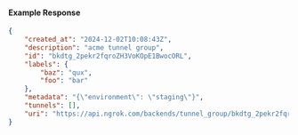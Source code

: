 <!-- Code generated for API Clients. DO NOT EDIT. -->

#### Example Response

```json
{
	"created_at": "2024-12-02T10:08:43Z",
	"description": "acme tunnel group",
	"id": "bkdtg_2pekr2fqroZH3VoKOpE1BwocORL",
	"labels": {
		"baz": "qux",
		"foo": "bar"
	},
	"metadata": "{\"environment\": \"staging\"}",
	"tunnels": [],
	"uri": "https://api.ngrok.com/backends/tunnel_group/bkdtg_2pekr2fqroZH3VoKOpE1BwocORL"
}
```

